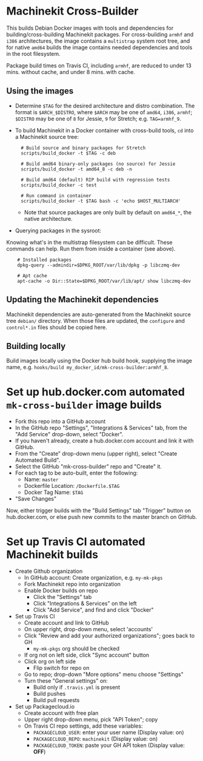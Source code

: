 # Machinekit Cross-Builder

This builds Debian Docker images with tools and dependencies for
building/cross-building Machinekit packages.  For cross-building
`armhf` and `i386` architectures, the image contains a `multistrap`
system root tree, and for native `amd64` builds the image contains
needed dependencies and tools in the root filesystem.

Package build times on Travis CI, including `armhf`, are reduced to
under 13 mins. without cache, and under 8 mins. with cache.

## Using the images

- Determine `$TAG` for the desired architecture and distro
  combination.  The format is `$ARCH_$DISTRO`, where `$ARCH` may be
  one of `amd64`, `i386`, `armhf`; `$DISTRO` may be one of `8` for
  Jessie, `9` for Stretch; e.g. `TAG=armhf_9`.

- To build Machinekit in a Docker container with cross-build tools,
  `cd` into a Machinekit source tree:

        # Build source and binary packages for Stretch
		scripts/build_docker -t $TAG -c deb

		# Build amd64 binary-only packages (no source) for Jessie
		scripts/build_docker -t amd64_8 -c deb -n

		# Build amd64 (default) RIP build with regression tests
		scripts/build_docker -c test

		# Run command in container
		scripts/build_docker -t $TAG bash -c 'echo $HOST_MULTIARCH'

	- Note that source packages are only built by default on
      `amd64_*`, the native architecture.

- Querying packages in the sysroot:

Knowing what's in the multistrap filesystem can be difficult.  These
commands can help.  Run them from inside a container (see above).

        # Installed packages
        dpkg-query --admindir=$DPKG_ROOT/var/lib/dpkg -p libczmq-dev

        # Apt cache
        apt-cache -o Dir::State=$DPKG_ROOT/var/lib/apt/ show libczmq-dev


## Updating the Machinekit dependencies

Machinekit dependencies are auto-generated from the Machinekit source
tree `debian/` directory.  When those files are updated, the
`configure` and `control*.in` files should be copied here.

## Building locally

Build images locally using the Docker hub build hook, supplying the
image name, e.g. `hooks/build my_docker_id/mk-cross-builder:armhf_8`.

# Set up hub.docker.com automated `mk-cross-builder` image builds

- Fork this repo into a GitHub account
- In the GitHub repo "Settings", "Integrations & Services" tab, from
  the "Add Service" drop-down, select "Docker".
- If you haven't already, create a hub.docker.com account and link it
  with GitHub.
- From the "Create" drop-down menu (upper right), select "Create
  Automated Build".
- Select the GitHub "mk-cross-builder" repo and "Create" it.
- For each tag to be auto-built, enter the following:
  - Name: `master`
  - Dockerfile Location:  `/Dockerfile.$TAG`
  - Docker Tag Name: `$TAG`
- "Save Changes"

Now, either trigger builds with the "Build Settings" tab "Trigger"
button on hub.docker.com, or else push new commits to the master
branch on GitHub.

# Set up Travis CI automated Machinekit builds

- Create Github organization
  - In GitHub account:  Create organization, e.g. `my-mk-pkgs`
  - Fork Machinekit repo into organization
  - Enable Docker builds on repo
	- Click the "Settings" tab
	- Click "Integrations & Services" on the left
	- Click "Add Service", and find and click "Docker"
- Set up Travis CI
  - Create account and link to GitHub
  - On upper right, drop-down menu, select 'accounts'
  - Click "Review and add your authorized organizations"; goes back to GH
    - `my-mk-pkgs` org should be checked
  - If org not on left side, click "Sync account" button
  - Click org on left side
	- Flip switch for repo on
  - Go to repo; drop-down "More options" menu choose "Settings"
  - Turn these "General settings" on:
	- Build only if `.travis.yml` is present
	- Build pushes
	- Build pull requests
- Set up Packagecloud.io
  - Create account with free plan
  - Upper right drop-down menu, pick "API Token"; copy
  - On Travis CI repo settings, add these variables:
	- `PACKAGECLOUD_USER`:  enter your user name  (Display value: on)
	- `PACKAGECLOUD_REPO`:  `machinekit` (Display value: on)
	- `PACKAGECLOUD_TOKEN`:  paste your GH API token  (Display value: **OFF**)
